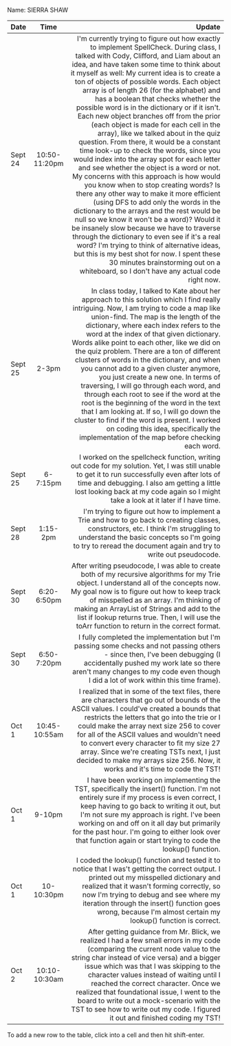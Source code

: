 Name: SIERRA SHAW

| Date    |     Time      |                                                                                                                                                                                                                                                                                                                                                                                                                                                                                                                                                                                                                                                                                                                                                                                                                                                                                                                                                                                                                                                                                                                                                                                                                                                                                                        Update |
|:--------|:-------------:|--------------------------------------------------------------------------------------------------------------------------------------------------------------------------------------------------------------------------------------------------------------------------------------------------------------------------------------------------------------------------------------------------------------------------------------------------------------------------------------------------------------------------------------------------------------------------------------------------------------------------------------------------------------------------------------------------------------------------------------------------------------------------------------------------------------------------------------------------------------------------------------------------------------------------------------------------------------------------------------------------------------------------------------------------------------------------------------------------------------------------------------------------------------------------------------------------------------------------------------------------------------------------------------------------------------:|
| Sept 24 | 10:50-11:20pm | I'm currently trying to figure out how exactly to implement SpellCheck. During class, I talked with Cody, Clifford, and Liam about an idea, and have taken some time to think about it myself as well: My current idea is to create a ton of objects of possible words. Each object array is of length 26 (for the alphabet) and has a boolean that checks whether the possible word is in the dictionary or if it isn't. Each new object branches off from the prior (each object is made for each cell in the array), like we talked about in the quiz question. From there, it would be a constant time look-up to check the words, since you would index into the array spot for each letter and see whether the object is a word or not. My concerns with this approach is how would you know when to stop creating words? Is there any other way to make it more efficient (using DFS to add only the words in the dictionary to the arrays and the rest would be null so we know it won't be a word)? Would it be insanely slow because we have to traverse through the dictionary to even see if it's a real word? I'm trying to think of alternative ideas, but this is my best shot for now. I spent these 30 minutes brainstorming out on a whiteboard, so I don't have any actual code right now. |
| Sept 25 |     2-3pm     |                                                                                                                                                                                                                                                                                                                                                                                                                                                                   In class today, I talked to Kate about her approach to this solution which I find really intriguing. Now, I am trying to code a map like union-find. The map is the length of the dictionary, where each index refers to the word at the index of that given dictionary. Words alike point to each other, like we did on the quiz problem. There are a ton of different clusters of words in the dictionary, and when you cannot add to a given cluster anymore, you just create a new one. In terms of traversing, I will go through each word, and  through each root to see if the word at the root is the beginning of the word in the text that I am looking at. If so, I will go down the cluster to find if the word is present. I worked on coding this idea, specifically the implementation of the map before checking each word. |
| Sept 25 |   6-7:15pm    |                                                                                                                                                                                                                                                                                                                                                                                                                                                                                                                                                                                                                                                                                                                                                                                                                                                                                                                                                                                                                          I worked on the spellcheck function, writing out code for my solution. Yet, I was still unable to get it to run successfully even after lots of time and debugging. I also am getting a little lost looking back at my code again so I might take a look at it later if I have time. |
| Sept 28 |   1:15-2pm    |                                                                                                                                                                                                                                                                                                                                                                                                                                                                                                                                                                                                                                                                                                                                                                                                                                                                                                                                                                                                                                                         I'm trying to figure out how to implement a Trie and how to go back to creating classes, constructors, etc. I think I'm struggling to understand the basic concepts so I'm going to try to reread the document again and try to write out pseudocode. |
| Sept 30 |  6:20-6:50pm  |                                                                                                                                                                                                                                                                                                                                                                                                                                                                                                                                                                                                                                                                                                                                                                                                                                                                                                                            After writing pseudocode, I was able to create both of my recursive algorithms for my Trie object. I understand all of the concepts now. My goal now is to figure out how to keep track of misspelled as an array. I'm thinking of making an ArrayList of Strings and add to the list if lookup returns true. Then, I will use the toArr function to return in the correct format. |
| Sept 30 |  6:50-7:20pm  |                                                                                                                                                                                                                                                                                                                                                                                                                                                                                                                                                                                                                                                                                                                                                                                                                                                                                                                                                                                                                                                I fully completed the implementation but I'm passing some checks and not passing others - since then, I've been debugging (I accidentally pushed my work late so there aren't many changes to my code even though I did a lot of work within this time frame). |
| Oct 1   | 10:45-10:55am |                                                                                                                                                                                                                                                                                                                                                                                                                                                                                                                                                                                                                                                                                                                                                                                                                                            I realized that in some of the text files, there are characters that go out of bounds of the ASCII values. I could've created a bounds that restricts the letters that go into the trie or I could make the array next size 256 to cover for all of the ASCII values and wouldn't need to convert every character to fit my size 27 array. Since we're creating TSTs next, I just decided to make my arrays size 256. Now, it works and it's time to code the TST! |
| Oct 1   |    9-10pm     |                                                                                                                                                                                                                                                                                                                                                                                                                                                                                                                                                                                                                                                                                                                                                                                                                                                                                                         I have been working on implementing the TST, specifically the insert() function. I'm not entirely sure if my process is even correct, I keep having to go back to writing it out, but I'm not sure my approach is right. I've been working on and off on it all day but primarily for the past hour. I'm going to either look over that function again or start trying to code the lookup() function. |
| Oct 1   |  10-10:30pm   |                                                                                                                                                                                                                                                                                                                                                                                                                                                                                                                                                                                                                                                                                                                                                                                                                                                                                                                                                              I coded the lookup() function and tested it to notice that I was't getting the correct output. I printed out my misspelled dictionary and realized that it wasn't forming correctly, so now I'm trying to debug and see where my iteration through the insert() function goes wrong, because I'm almost certain my lookup() function is correct. |
| Oct 2   | 10:10-10:30am |                                                                                                                                                                                                                                                                                                                                                                                                                                                                                                                                                                                                                                                                                                                                                                                                                   After getting guidance from Mr. Blick, we realized I had a few small errors in my code (comparing the current node value to the string char instead of vice versa) and a bigger issue which was that I was skipping to the character values instead of waiting until I reached the correct character. Once we realized that foundational issue, I went to the board to write out a mock-scenario with the TST to see how to write out my code. I figured it out and finished coding my TST! |


To add a new row to the table, click into a cell and then hit shift-enter.